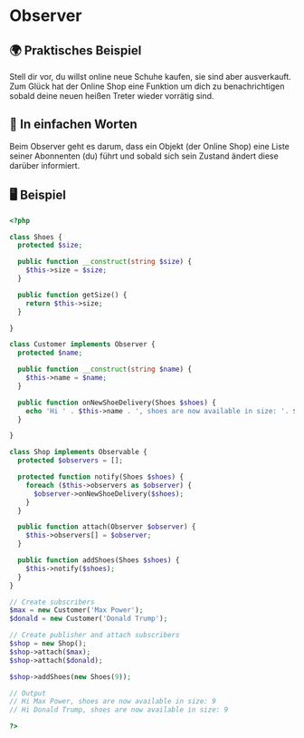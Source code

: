 # Observer

## 🌍 Praktisches Beispiel

Stell dir vor, du willst online neue Schuhe kaufen, sie sind aber ausverkauft. Zum Glück hat der Online Shop eine Funktion um dich zu benachrichtigen sobald deine neuen heißen Treter wieder vorrätig sind.

## 💬 In einfachen Worten

Beim Observer geht es darum, dass ein Objekt (der Online Shop) eine Liste seiner Abonnenten (du) führt und sobald sich sein Zustand ändert diese darüber informiert.

## 🖥 Beispiel

```php
<?php

class Shoes {
  protected $size;

  public function __construct(string $size) {
    $this->size = $size;
  }

  public function getSize() {
    return $this->size;
  }

}

class Customer implements Observer {
  protected $name;

  public function __construct(string $name) {
    $this->name = $name;
  }

  public function onNewShoeDelivery(Shoes $shoes) {
    echo 'Hi ' . $this->name . ', shoes are now available in size: '. $shoes->getsize();
  }

}

class Shop implements Observable {
  protected $observers = [];

  protected function notify(Shoes $shoes) {
    foreach ($this->observers as $observer) {
      $observer->onNewShoeDelivery($shoes);
    }
  }

  public function attach(Observer $observer) {
    $this->observers[] = $observer;
  }

  public function addShoes(Shoes $shoes) {
    $this->notify($shoes);
  }
}

// Create subscribers
$max = new Customer('Max Power');
$donald = new Customer('Donald Trump');

// Create publisher and attach subscribers
$shop = new Shop();
$shop->attach($max);
$shop->attach($donald);

$shop->addShoes(new Shoes(9));

// Output
// Hi Max Power, shoes are now available in size: 9
// Hi Donald Trump, shoes are now available in size: 9

?>
```
